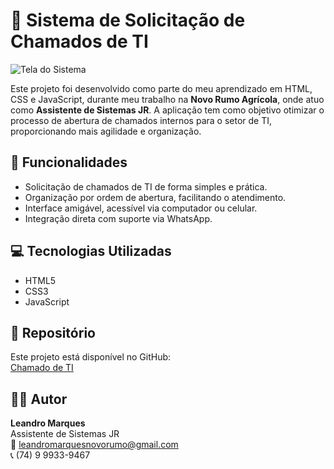 # 📌 Sistema de Solicitação de Chamados de TI

![Tela do Sistema](LINK-DA-IMAGEM)

Este projeto foi desenvolvido como parte do meu aprendizado em HTML, CSS e JavaScript,
durante meu trabalho na **Novo Rumo Agrícola**, onde atuo como **Assistente de Sistemas JR**.
A aplicação tem como objetivo otimizar o processo de abertura de chamados internos para o
setor de TI, proporcionando mais agilidade e organização.

## 🚀 Funcionalidades
- Solicitação de chamados de TI de forma simples e prática.
- Organização por ordem de abertura, facilitando o atendimento.
- Interface amigável, acessível via computador ou celular.
- Integração direta com suporte via WhatsApp.

## 💻 Tecnologias Utilizadas
- HTML5
- CSS3
- JavaScript

## 📂 Repositório
Este projeto está disponível no GitHub:  
[Chamado de TI](https://github.com/Leandro-MarquesTI/Chamado-de-TI)

## 👨‍💻 Autor
**Leandro Marques**  
Assistente de Sistemas JR  
📧 leandromarquesnovorumo@gmail.com  
📞 (74) 9 9933-9467
